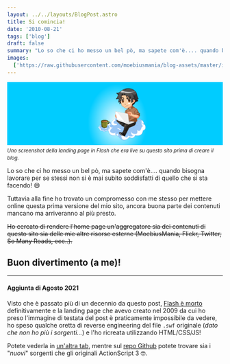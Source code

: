 ```yaml
---
layout: ../../layouts/BlogPost.astro
title: Si comincia!
date: '2010-08-21'
tags: ['blog']
draft: false
summary: "Lo so che ci ho messo un bel pò, ma sapete com'è.... quando bisogna lavorare per se stessi non si è mai subito soddisfatti di quello che si sta facendo! 😄"
images:
  ['https://raw.githubusercontent.com/moebiusmania/blog-assets/master/images/2010/toon_me.png']
---
```


![Uno screenshot della landing page in Flash che era live su questo sito prima di creare il blog.](https://raw.githubusercontent.com/moebiusmania/blog-assets/master/images/2010/toon_me.png) <small>_Uno screenshot della landing page in Flash che era live su questo sito prima di creare il blog._</small>

Lo so che ci ho messo un bel pò, ma sapete com'è.... quando bisogna lavorare per se stessi non si è mai subito soddisfatti di quello che si sta facendo! 😄

Tuttavia alla fine ho trovato un compromesso con me stesso per mettere online questa prima versione del mio sito, ancora buona parte dei contenuti mancano ma arriveranno al più presto.

<del>Ho cercato di rendere l'home page un'aggregatore sia dei contenuti di questo sito sia delle mie altre risorse esterne (MoebiusMania, Flickr, Twitter, So Many Roads, ecc..).</del>

## Buon divertimento (a me)!

---

#### Aggiunta di Agosto 2021

Visto che è passato più di un decennio da questo post, [Flash è morto](/post/fine-di-flash) definitivamente e la landing page che avevo creato nel 2009 da cui ho preso l'immagine di testata del post è praticamente impossibile da vedere, ho speso qualche oretta di reverse engineering del file `.swf` originale (_dato che non ho più i sorgenti..._) e l'ho ricreata utilizzando HTML/CSS/JS!

Potete vederla in [un'altra tab](https://moebiusmania.github.io/sl-landingpage-2009/), mentre sul [repo Github](https://github.com/moebiusmania/sl-landingpage-2009) potete trovare sia i "_nuovi_" sorgenti che gli originali ActionScript 3 🤓.
